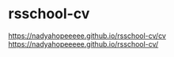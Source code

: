 # rsschool-cv

https://nadyahopeeeee.github.io/rsschool-cv/cv
https://nadyahopeeeee.github.io/rsschool-cv/
